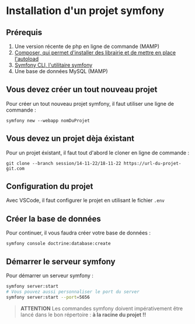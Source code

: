 # Installation d'un projet symfony

## Prérequis

1. Une version récente de php en ligne de commande (MAMP)
2. [Composer, qui permet d'installer des librairie et de mettre en place l'autoload](https://getcomposer.org/doc/00-intro.md)
3. [Symfony CLI, l'utilitaire symfony](https://symfony.com/download)
4. Une base de données MySQL (MAMP)

## Vous devez créer un tout nouveau projet

Pour créer un tout nouveau projet symfony, il faut utiliser une ligne de commande :

```
symfony new --webapp nomDuProjet
```

## Vous devez un projet dèja éxistant

Pour un projet éxistant, il faut tout d'abord le cloner en ligne de commande :

```
git clone --branch session/14-11-22/18-11-22 https://url-du-projet-git.com
```

## Configuration du projet

Avec VSCode, il faut configurer le projet en utilisant le fichier `.env`

## Créer la base de données

Pour continuer, il vous faudra créer votre base de données :

```
symfony console doctrine:database:create
```

## Démarrer le serveur symfony

Pour démarrer un serveur symfony :

```bash
symfony server:start
# Vous pouvez aussi personnaliser le port du server
symfony server:start --port=5656
```

> **ATTENTION**
> Les commandes symfony doivent impérativement être lancé dans le bon
> répertoire : **à la racine du projet !!**
